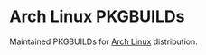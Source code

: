 Arch Linux PKGBUILDs
====================

Maintained PKGBUILDs for [Arch Linux][] distribution.

[Arch Linux]: http://www.archlinux.org "Arch Linux"
